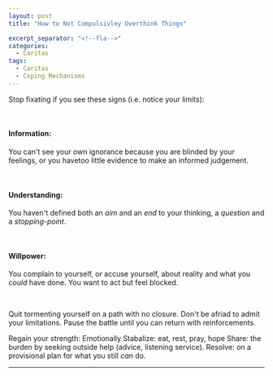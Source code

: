 ```yaml
---
layout: post
title: "How to Not Compulsivley Overthink Things"

excerpt_separator: "<!--fla-->"
categories:
  - Caritas
tags:
  - Caritas
  - Coping Mechanisms
---
```



Stop fixating if you see these signs (i.e. notice your limits):

<br/>

#### Information:
You can't see your own ignorance because you are blinded by your feelings, or you havetoo little evidence to make an informed judgement.

<br/>

#### Understanding:
You haven't defined both an *aim* and an *end* to your thinking, a *question* and a *stopping-point*.

<br/>

#### Willpower:
You complain to yourself, or accuse yourself, about reality and what you *could* have done. You want to act but feel blocked.

<br/>

Quit tormenting yourself on a path with no closure. Don't be afriad to admit your limitations. Pause the battle until you can return with reinforcements.

Regain your strength:
Emotionally Stabalize: eat, rest, pray, hope
Share: the burden by seeking outside help (advice, listening service).
Resolve: on a provisional plan for what you still *can* do.




___


